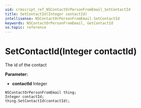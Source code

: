 ```yaml
---
uid: crmscript_ref_NSContactOrPersonFromEmail_SetContactId
title: SetContactId(Integer contactId)
intellisense: NSContactOrPersonFromEmail.SetContactId
keywords: NSContactOrPersonFromEmail, GetContactId
so.topic: reference
---
```


# SetContactId(Integer contactId)

The id of the contact

**Parameter:** 
* **contactId** Integer

```crmscript
NSContactOrPersonFromEmail thing;
Integer contactId;
thing.SetContactId(contactId);
```

